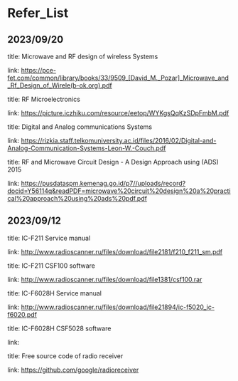 # Refer_List

2023/09/20
-
title: Microwave and RF design of wireless Systems

link: https://pce-fet.com/common/library/books/33/9509_[David_M._Pozar]_Microwave_and_Rf_Design_of_Wirele(b-ok.org).pdf

title: RF Microelectronics

link: https://picture.iczhiku.com/resource/eetop/WYKgsQqKzSDpFmbM.pdf

title: Digital and Analog communications Systems

link: https://rizkia.staff.telkomuniversity.ac.id/files/2016/02/Digital-and-Analog-Communication-Systems-Leon-W.-Couch.pdf

title: RF and Microwave Circuit Design - A Design Approach using (ADS) 2015

link: https://pusdataspm.kemenag.go.id/p7//uploads/record?docid=Y56114q&readPDF=microwave%20circuit%20design%20a%20practical%20approach%20using%20ads%20pdf.pdf


2023/09/12
- 
title: IC-F211 Service manual

link: http://www.radioscanner.ru/files/download/file2181/f210_f211_sm.pdf

title: IC-F211 CSF100 software

link: http://www.radioscanner.ru/files/download/file1381/csf100.rar

title: IC-F6028H Service manual

link: http://www.radioscanner.ru/files/download/file21894/ic-f5020_ic-f6020.pdf

title: IC-F6028H CSF5028 software

link:

title: Free source code of radio receiver

link: https://github.com/google/radioreceiver
